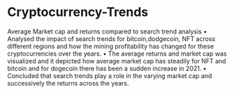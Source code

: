 # Cryptocurrency-Trends
Average Market cap and returns compared to search trend analysis
•	Analysed the impact of search trends for bitcoin,dodgecoin, NFT across different regions  and how the mining profitability has changed for these cryptocurrencies over the years.
•	The average returns and market cap was visualized and it depicted how average market cap has steadily for NFT and bitcoin and for dogecoin there has been a sudden increase in 2021.
•	Concluded that search trends play a role in the varying market cap and successively the returns across the years.


